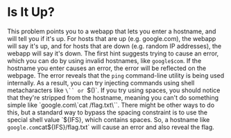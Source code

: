 # Is It Up?
This problem points you to a webapp that lets you enter a hostname, and will tell you if it's up.
For hosts that are up (e.g. google.com), the webapp will say it's up, and for hosts that are down
(e.g. random IP addresses), the webapp will say it's down. The first hint suggests trying to cause
an error, which you can do by using invalid hostnames, like `google$com`. If the hostname you enter
causes an error, the error will be reflected on the webpage. The error reveals that the `ping`
command-line utility is being used internally. As a result, you can try injecting commands using
shell metacharacters like `\`` or `$()`. If you try using spaces, you should notice that they're
stripped from the hostname, meaning you can't do something simple like `google.com\`cat
/flag.txt\``. There might be other ways to do this, but a standard way to bypass the spacing
constraint is to use the special shell value `${IFS}, which contains spaces. So, a hostname like
`google.com`cat${IFS}/flag.txt` will cause an error and also reveal the flag.

